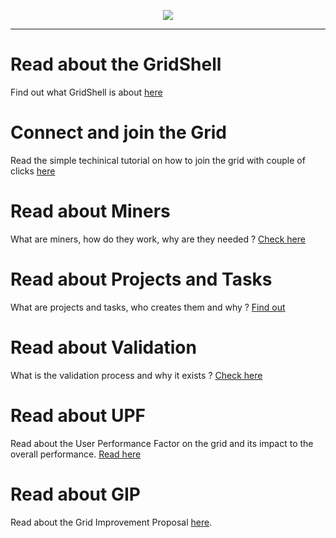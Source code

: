 <p align="center">
<img src=https://gridshl.files.wordpress.com/2022/06/img_3486.png>
</p>
<p align="center">
  <i></i>
</p>

- - - - - - - - - - - -
# Read about the GridShell
Find out what GridShell is about [here](https://gridshl.wordpress.com/)

# Connect and join the Grid 
Read the simple techinical tutorial on how to join the grid with couple of clicks [here](https://github.com/invpe/gridshell/blob/main/Documentation/Tutorials/Join.md) 

# Read about Miners
What are miners, how do they work, why are they needed ? [Check here](https://github.com/invpe/gridshell/blob/main/Documentation/Tutorials/Miners.md)

# Read about Projects and Tasks
What are projects and tasks, who creates them and why ? [Find out](https://github.com/invpe/gridshell/blob/main/Documentation/Tutorials/ProjectsAndTasks.md)

# Read about Validation
What is the validation process and why it exists ? [Check here](https://github.com/invpe/gridshell/blob/main/Documentation/Tutorials/Validation.md)

# Read about UPF
Read about the User Performance Factor on the grid and its impact to the overall performance. [Read here](https://github.com/invpe/gridshell/blob/main/Documentation/Tutorials/UPF.md)

# Read about GIP
Read about the Grid Improvement Proposal [here](https://github.com/invpe/gridshell/blob/main/Documentation/Tutorials/GIP.md).
